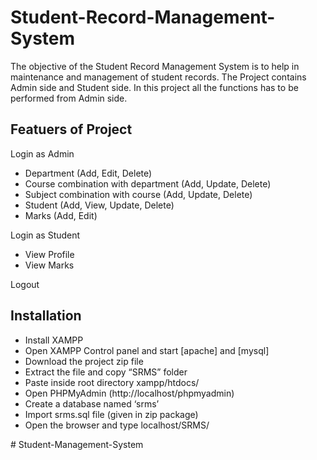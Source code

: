 # Student-Record-Management-System
The objective of the Student Record Management System is to help in maintenance and management of student records. The Project contains Admin side and Student side. 
In this project all the functions has to be performed from Admin side.

## Featuers of Project
Login as Admin

*	Department (Add, Edit, Delete)
*	Course combination with department (Add, Update, Delete)
*	Subject combination with course (Add, Update, Delete)
*	Student (Add, View, Update, Delete)
*	Marks (Add, Edit)<br />

Login as Student

*	View Profile<br />
*	View Marks<br />

Logout

## Installation
*	Install XAMPP
*	Open XAMPP Control panel and start [apache] and [mysql]
*	Download the project zip file
*	Extract the file and copy “SRMS” folder 
*	Paste inside root directory xampp/htdocs/
*	Open PHPMyAdmin (http://localhost/phpmyadmin)
*	Create a database named ‘srms’
*	Import srms.sql file (given in zip package)
*	Open the browser and type localhost/SRMS/ 


#   S t u d e n t - M a n a g e m e n t - S y s t e m  
 